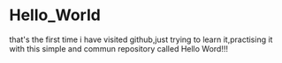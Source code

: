 # Hello_World
that's the first time i have visited github,just trying to learn it,practising it with this simple and commun repository called Hello Word!!!
